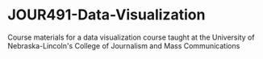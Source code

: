 JOUR491-Data-Visualization
==========================

Course materials for a data visualization course taught at the University of Nebraska-Lincoln's College of Journalism and Mass Communications
